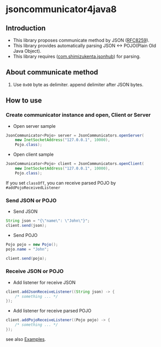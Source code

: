 # jsoncommunicator4java8

## Introduction

- This library proposes communicate method by JSON ([RFC8259](https://tools.ietf.org/html/rfc8259)).
- This library provides automatically parsing JSON <-> POJO(Plain Old Java Object).
- This library requires ([com.shimizukenta.jsonhub](https://github.com/kenta-shimizu/json4java8)) for parsing.

## About communicate method

1. Use `0x00` byte as delimiter. append delimiter after JSON bytes.

## How to use

### Create communicator instance and open, Client or Server

- Open server sample

```java
JsonCommunicator<Pojo> server = JsonCommunicators.openServer(
    new InetSocketAddress("127.0.0.1", 10000),
    Pojo.class);
```

- Open client sample

```java
JsonCommunicator<Pojo> client = JsonCommunicators.openClient(
    new InetSocketAddress("127.0.0.1", 10000),
    Pojo.class);
```

If you set `classOfT`, you can receive parsed POJO by `#addPojoReceivedListener`

### Send JSON or POJO

- Send JSON

```java
String json = "{\"name\": \"John\"}";
client.send(json);
```

- Send POJO

```java
Pojo pojo = new Pojo();
pojo.name = "John";

client.send(pojo);
```

### Receive JSON or POJO

- Add listener for receive JSON

```java
client.addJsonReceiveListener((String json) -> {
    /* something ... */
});
```

- Add listener for receive parsed POJO

```java
client.addPojoReceiveListener((Pojo pojo) -> {
    /* something ... */
});
```

see also [Examples](/src/examples/).
